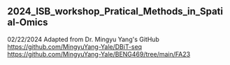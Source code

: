 ## 2024_ISB_workshop_Pratical_Methods_in_Spatial-Omics
02/22/2024
Adapted from Dr. Mingyu Yang's GitHub
https://github.com/MingyuYang-Yale/DBiT-seq
https://github.com/MingyuYang-Yale/BENG469/tree/main/FA23 
